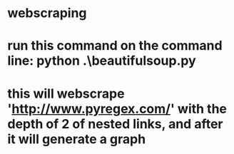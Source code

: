 # webscraping

# run this command on the command line: python .\beautifulsoup.py

# this will webscrape 'http://www.pyregex.com/' with the depth of 2 of nested links, and after it will generate a graph
